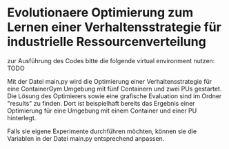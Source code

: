 # Evolutionaere Optimierung zum Lernen einer Verhaltensstrategie für industrielle Ressourcenverteilung

zur Ausführung des Codes bitte die folgende virtual environment nutzen: TODO

Mit der Datei main.py wird die Optimierung einer Verhaltensstrategie für eine ContainerGym Umgebung mit fünf Containern und zwei PUs gestartet. Die Lösung des Optimierers sowie eine grafische Evaluation sind im Ordner "results" zu finden. Dort ist beispielhaft bereits das Ergebnis einer Optimierung für eine Umgebung mit einem Container und einer PU hinterlegt. 

Falls sie eigene Experimente durchführen möchten, können sie die Variablen in der Datei main.py entsprechend anpassen.
 
